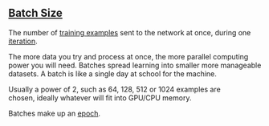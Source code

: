 ## [Batch Size](#batch-size)

The number of [training examples](#training-example) sent to the network at once, during one [iteration](#iteration).

The more data you try and process at once, the more parallel computing power you will need. Batches spread learning into smaller more manageable datasets. A batch is like a single day at school for the machine.

Usually a power of 2, such as 64, 128, 512 or 1024 examples are chosen, ideally whatever will fit into GPU/CPU memory.

Batches make up an [epoch](#epoch).